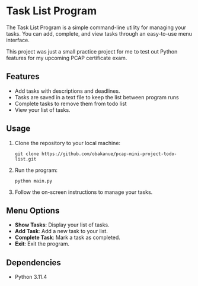 # Task List Program

The Task List Program is a simple command-line utility for managing your tasks. You can add, complete, and view tasks through an easy-to-use menu interface.

This project was just a small practice project for me to test out Python features for my upcoming PCAP certificate exam.

## Features

- Add tasks with descriptions and deadlines.
- Tasks are saved in a text file to keep the list between program runs
- Complete tasks to remove them from todo list
- View your list of tasks.

## Usage

1. Clone the repository to your local machine:

   ```
   git clone https://github.com/obakanue/pcap-mini-project-todo-list.git
   ```

2. Run the program:

   ```
   python main.py
   ```

3. Follow the on-screen instructions to manage your tasks.

## Menu Options

- **Show Tasks**: Display your list of tasks.
- **Add Task**: Add a new task to your list.
- **Complete Task**: Mark a task as completed.
- **Exit**: Exit the program.

## Dependencies

- Python 3.11.4
